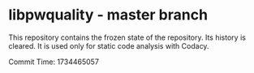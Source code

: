 # libpwquality - master branch

This repository contains the frozen state of the repository.
Its history is cleared. It is used only for static code
analysis with Codacy.

Commit Time: 1734465057